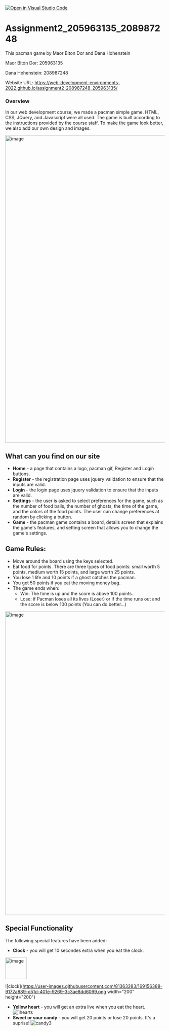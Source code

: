 [![Open in Visual Studio Code](https://classroom.github.com/assets/open-in-vscode-c66648af7eb3fe8bc4f294546bfd86ef473780cde1dea487d3c4ff354943c9ae.svg)](https://classroom.github.com/online_ide?assignment_repo_id=7751939&assignment_repo_type=AssignmentRepo)

# Assignment2_205963135_208987248

This pacman game by Maor Biton Dor and Dana Hohenstein

Maor Biton Dor: 205963135

Dana Hohenstein: 208987248

Website URL: https://web-development-environments-2022.github.io/assignment2-208987248_205963135/

### Overview

In our web development course, we made a pacman simple game. HTML, CSS, JQuery, and Javascript were all used.
The game is built according to the instructions provided by the course staff. To make the game look better, we
also add our own design and images.

<img width="970" alt="image" src="https://user-images.githubusercontent.com/81363383/169156061-4c66ef80-afa1-4e8c-af07-081e2a35b997.png">

## What can you find on our site

- **Home** - a page that contains a logo, pacman gif, Register and Login buttons.
- **Register** - the registration page uses jquery validation to ensure that the inputs are valid.
- **Login** - the login page uses jquery validation to ensure that the inputs are valid.
- **Settings** - the user is asked to select preferences for the game, such as the number of food balls, the number of ghosts, the time of the game, and the colors of   the food points. The user can change preferences at random by clicking a button.
- **Game** - the pacman game contains a board, details screen that explains the game's features, and setting screen that allows you to change the game's settings.

## Game Rules:

- Move around the board using the keys selected.
- Eat food for points. There are three types of food points: small worth 5 points, medium worth 15 points, and large worth 25 points.
- You lose 1 life and 10 points if a ghost catches the pacman.
- You get 50 points if you eat the moving money bag.
- The game ends when:
  - Win: The time is up and the score is above 100 points.
  - Lose: if Pacman loses all its lives (Loser) or if the time runs out and the score is below 100 points (You can do better...)
<img width="958" alt="image" src="https://user-images.githubusercontent.com/81363383/169156706-a2d3bf81-71a2-41af-a5ad-ec0659142f30.png">

## Special Functionality

The following special features have been added:

- **Clock** - you will get 10 secondes extra when you eat the clock. 
<img width="68" alt="image" src="https://user-images.githubusercontent.com/81363383/169157315-e22337f1-7408-4af5-8f1d-62457aeb325f.png">

![clock](https://user-images.githubusercontent.com/81363383/169156388-9172a889-d51d-401e-9269-3c3ae8dd6099.png width="200" height="200")
- **Yellow heart** - you will get an extra live when you eat the heart.
![1hearts](https://user-images.githubusercontent.com/81363383/169156428-76ead34c-4e22-4866-ae4a-2b6d22573a15.png)
- **Sweet or sour candy** - you will get 20 points or lose 20 points. It's a suprise!
![candy3](https://user-images.githubusercontent.com/81363383/169156456-67538b96-d63b-41e0-aa40-7d238f577fc2.png)


